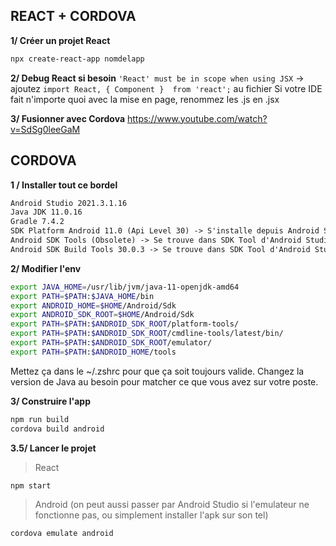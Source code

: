 ## __**REACT + CORDOVA**__

**1/ Créer un projet React**

```bash
npx create-react-app nomdelapp
```

**2/ Debug React si besoin**
`'React' must be in scope when using JSX` -> ajoutez `import React, { Component }  from 'react';` au fichier
Si votre IDE fait n'importe quoi avec la mise en page, renommez les .js en .jsx

**3/ Fusionner avec Cordova**
https://www.youtube.com/watch?v=SdSg0leeGaM

## __**CORDOVA**__

**1 / Installer tout ce bordel**

```txt
Android Studio 2021.3.1.16
Java JDK 11.0.16
Gradle 7.4.2
SDK Platform Android 11.0 (Api Level 30) -> S'installe depuis Android Studio
Android SDK Tools (Obsolete) -> Se trouve dans SDK Tool d'Android Studio
Android SDK Build Tools 30.0.3 -> Se trouve dans SDK Tool d'Android Studio
```

**2/ Modifier l'env**

```bash
export JAVA_HOME=/usr/lib/jvm/java-11-openjdk-amd64
export PATH=$PATH:$JAVA_HOME/bin 
export ANDROID_HOME=$HOME/Android/Sdk
export ANDROID_SDK_ROOT=$HOME/Android/Sdk
export PATH=$PATH:$ANDROID_SDK_ROOT/platform-tools/
export PATH=$PATH:$ANDROID_SDK_ROOT/cmdline-tools/latest/bin/
export PATH=$PATH:$ANDROID_SDK_ROOT/emulator/
export PATH=$PATH:$ANDROID_HOME/tools
```

Mettez ça dans le ~/.zshrc pour que ça soit toujours valide.
Changez la version de Java au besoin pour matcher ce que vous avez sur votre poste.

**3/ Construire l'app**

```cpp
npm run build
cordova build android
```

**3.5/ Lancer le projet**

> React

```bash
npm start
```

> Android (on peut aussi passer par Android Studio si l'emulateur ne fonctionne pas, ou simplement installer l'apk sur son tel)

```bash
cordova emulate android
```
